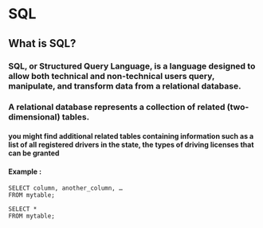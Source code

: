 # SQL
## What is SQL?

### SQL, or Structured Query Language, is a language designed to allow both technical and non-technical users query, manipulate, and transform data from a relational database.

### A relational database represents a collection of related (two-dimensional) tables.

#### you might find additional related tables containing information such as a list of all registered drivers in the state, the types of driving licenses that can be granted

#### Example : 
```
SELECT column, another_column, …
FROM mytable;

```

```
SELECT * 
FROM mytable;
```